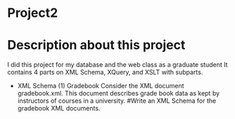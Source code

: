 # Project2 

# Description about this project 
I did this project for my database and the web class as a graduate student 
It contains 4 parts on XML Schema, XQuery, and XSLT with subparts.
 * XML Schema
(1) Gradebook
Consider the XML document gradebook.xml. This document describes grade book data as kept by instructors of courses in a university.
#Write an XML Schema for the gradebook XML documents.
